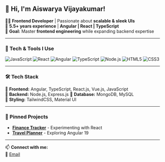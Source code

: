 ## 🚀 Hi, I'm Aiswarya Vijayakumar!  

👩‍💻 **Frontend Developer** | Passionate about **scalable & sleek UIs**  
📅 **5.5+ years experience** | **Angular | React | TypeScript**  
🎯 **Goal:** Master **frontend engineering** while expanding backend expertise  

---

### 🚀 Tech & Tools I Use
![JavaScript](https://img.shields.io/badge/JavaScript-F7DF1E?style=for-the-badge&logo=javascript&logoColor=black)
![React](https://img.shields.io/badge/React-20232A?style=for-the-badge&logo=react&logoColor=61DAFB)
![Angular](https://img.shields.io/badge/Angular-DD0031?style=for-the-badge&logo=angular&logoColor=white)
![TypeScript](https://img.shields.io/badge/TypeScript-007ACC?style=for-the-badge&logo=typescript&logoColor=white)
![Node.js](https://img.shields.io/badge/Node.js-43853D?style=for-the-badge&logo=node.js&logoColor=white)
![HTML5](https://img.shields.io/badge/HTML5-E34F26?style=for-the-badge&logo=html5&logoColor=white)
![CSS3](https://img.shields.io/badge/CSS3-1572B6?style=for-the-badge&logo=css3&logoColor=white)

---

### 🛠 Tech Stack
🔹 **Frontend:** Angular, TypeScript, React.js, Vue.js, JavaScript  
🔹 **Backend:** Node.js, Express.js
🔹 **Database:** MongoDB, MySQL  
🔹 **Styling:** TailwindCSS, Material UI  

---

### 📌 Pinned Projects
- [**Finance Tracker**](https://github.com/aiswarya-vijayakumar/finance-tracker) - Experimenting with React
- [**Travel Planner**](https://github.com/aiswarya-vijayakumar/travel-planner) - Exploring Angular 19

---

📫 **Connect with me:**  
📧 [Email](mailto:aiswarya.s.vijayakumar@gmail.com)
